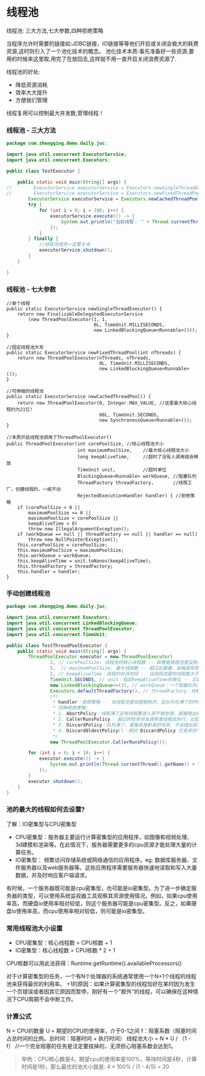 # 线程池

线程池: 三大方法,七大参数,四种拒绝策略

当程序允许时需要的链接如:JDBC链接，IO链接等等他们开启或关闭会极大的耗费资源,这时则引入了一个池化技术的概念。
池化技术本质:事先准备好一些资源,要用的时候来这里取,用完了在放回去,这样就不用一直开启关闭浪费资源了.

线程池的好处:

- 降低资源消耗
- 效率大大提升
- 方便我们管理

线程复用可以控制最大并发数,管理线程！

### 线程池 - 三大方法

```java
package com.zhengqing.demo.daily.juc;

import java.util.concurrent.ExecutorService;
import java.util.concurrent.Executors;

public class TestExecutor {

    public static void main(String[] args) {
//        ExecutorService executorService = Executors.newSingleThreadExecutor();//单个线程
//        ExecutorService executorService = Executors.newFixedThreadPool(100);//固定线程池大小
        ExecutorService executorService = Executors.newCachedThreadPool();//可伸缩的线程池
        try {
            for (int i = 0; i < 100; i++) {
                executorService.execute(() -> {
                    System.out.println("当前线程： " + Thread.currentThread().getName());
                });
            }
        } finally {
            //线程池用完一定要关闭
            executorService.shutdown();
        }
    }

}
```

### 线程池 - 七大参数

```
//单个线程    
public static ExecutorService newSingleThreadExecutor() {
    return new FinalizableDelegatedExecutorService
        (new ThreadPoolExecutor(1, 1,
                                0L, TimeUnit.MILLISECONDS,
                                new LinkedBlockingQueue<Runnable>()));
}

//固定线程池大写
public static ExecutorService newFixedThreadPool(int nThreads) {
    return new ThreadPoolExecutor(nThreads, nThreads,
                                  0L, TimeUnit.MILLISECONDS,
                                  new LinkedBlockingQueue<Runnable>());
}

//可伸缩的线程池
public static ExecutorService newCachedThreadPool() {
    return new ThreadPoolExecutor(0, Integer.MAX_VALUE, //这里最大核心线程约为21亿!
                                  60L, TimeUnit.SECONDS,
                                  new SynchronousQueue<Runnable>());
}

//本质开启线程池调用了ThreadPoolExecutor()
public ThreadPoolExecutor(int corePoolSize, //核心线程池大小
                          int maximumPoolSize,    //最大核心线程池大小
                          long keepAliveTime,     //超时了没有人调用就会释放
                          TimeUnit unit,          //超时单位
                          BlockingQueue<Runnable> workQueue, //阻塞队列
                          ThreadFactory threadFactory,       //线程工厂，创建线程的，一般不动
                          RejectedExecutionHandler handler) { //拒绝策略
    if (corePoolSize < 0 ||
        maximumPoolSize <= 0 ||
        maximumPoolSize < corePoolSize ||
        keepAliveTime < 0)
        throw new IllegalArgumentException();
    if (workQueue == null || threadFactory == null || handler == null)
        throw new NullPointerException();
    this.corePoolSize = corePoolSize;
    this.maximumPoolSize = maximumPoolSize;
    this.workQueue = workQueue;
    this.keepAliveTime = unit.toNanos(keepAliveTime);
    this.threadFactory = threadFactory;
    this.handler = handler;
}
```

### 手动创建线程池

```java
package com.zhengqing.demo.daily.juc;

import java.util.concurrent.Executors;
import java.util.concurrent.LinkedBlockingQueue;
import java.util.concurrent.ThreadPoolExecutor;
import java.util.concurrent.TimeUnit;

public class TestThreadPoolExecutor {
    public static void main(String[] args) {
        ThreadPoolExecutor executor = new ThreadPoolExecutor(
                2, // corePoolSize: 线程池的核心线程数 -- 即便是线程池里没有任何任务，也会有corePoolSize个线程在候着等任务。
                5,  // maximumPoolSize: 最大线程数 -- 超过此数量，会触发拒绝策略。
                2, // keepAliveTime：线程的存活时间 -- 当线程池里的线程数大于corePoolSize时，如果等了keepAliveTime时长还没有任务可执行，则线程退出。
                TimeUnit.SECONDS, // unit：指定keepAliveTime的单位 -- 比如：秒：TimeUnit.SECONDS。
                new LinkedBlockingQueue<>(3), // workQueue：一个阻塞队列，提交的任务将会被放到这个队列里。
                Executors.defaultThreadFactory(), // threadFactory：线程工厂，用来创建线程 -- 主要是为了给线程起名字，默认工厂的线程名字：pool-1-thread-3。
                /**
                 * handler：拒绝策略 -- 当线程池里线程被耗尽，且队列也满了的时候会调用。默认拒绝策略为AbortPolicy。即：不执行此任务，而且抛出一个运行时异常
                 * 四种拒绝策略:
                 * 1. AbortPolicy：线程满了还有线程要进入则不做处理，直接抛出异常
                 * 2. CallerRunsPolicy： 超过的任务将由调用者线程去执行，比如这里是交给main主线程执行
                 * 3. DiscardPolicy：队列满了，直接丢掉新来的任务，不会抛出异常
                 * 4. DiscardOldestPolicy()：相对 DiscardPolicy 它丢弃的不是最新提交的，而是队列中存活时间最长的，=> 腾出空间给新提交的任务
                 */
                new ThreadPoolExecutor.CallerRunsPolicy());

        for (int i = 0; i < 10; i++) {
            executor.execute(() -> {
                System.out.println(Thread.currentThread().getName() + "线程");
            });
        }
        executor.shutdown();
    }
}
```

### 池的最大的线程如何去设置?

了解：IO密集型与CPU密集型

- CPU密集型：服务器主要运行计算密集型的应用程序，如图像和视频处理、3d建模和渲染等。在此情况下，服务器需要更多的cpu资源才能处理大量的计算任务。
- IO密集型： 频繁访问存储系统或网络通信的应用程序。eg: 数据库服务器、文件服务器以及web服务器等。这些应用程序需要服务器快速地读取和写入大量数据，并及时响应客户端请求。

有时候，一个服务器既可能是cpu密集型，也可能是io密集型。为了进一步确定服务器的类型，可以使用系统监视器工具观察其资源使用情况。例如，如果cpu使用率高，而硬盘io使用率相对较低，则这个服务器可能是cpu密集型。反之，如果硬盘io使用率高，而cpu使用率相对较低，则可能是io密集型。

### 常用线程池大小设置

- CPU密集型：核心线程数 = CPU核数 + 1
- IO密集型：核心线程数 = CPU核数 * 2 + 1

CPU核数可以用此法获得：Runtime.getRuntime().availableProcessors()

对于计算密集型的任务，一个有N个处理器的系统通常使用一个N+1个线程的线程池来获得最优的利用率。
+1的原因：如果计算密集型的线程恰好在某时因为发生一个页错误或者因其它原因而暂停，刚好有一个"额外"的线程，可以确保在这种情况下CPU周期不会中断工作。

### 计算公式

N = CPU的数量
U = 期望的CPU的使用率，介于0-1之间
f：阻塞系数（阻塞时间占总时间的比例。总时间：阻塞时间 + 执行时间）
线程池大小 = N * U / （1 - f） //一个完全阻塞的任务是注定要挂掉的，无须担心阻塞系数会达到1。

> 举例：CPU核心数是4，期望cpu的使用率是100%，等待时间是4秒，计算时间是1秒。那么最优的池大小就是: 4 * 100% / (1 - 4/5) = 20

